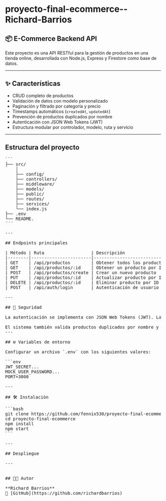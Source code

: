 # proyecto-final-ecommerce--Richard-Barrios

## 📦 E-Commerce Backend API

Este proyecto es una API RESTful para la gestión de productos en una tienda online, desarrollada con Node.js, Express y Firestore como base de datos.

---

## ✨ Características

- CRUD completo de productos
- Validación de datos con modelo personalizado
- Paginación y filtrado por categoría y precio
- Timestamps automáticos (`createdAt`, `updatedAt`)
- Prevención de productos duplicados por nombre
- Autenticación con JSON Web Tokens (JWT)
- Estructura modular por controlador, modelo, ruta y servicio

---

## Estructura del proyecto

<pre>```
├── src/ 
    │   
    ├── config/ 
    ├── controllers/   
    ├── middleware/ 
    ├── models/   
    ├── public/  
    ├── routes/ 
    ├── services/    
    └── index.js
├── .env 
└── README.
´´´<pre>
---

## Endpoints principales

| Método | Ruta                  | Descripción                     |
|--------|-----------------------|---------------------------------|
| GET    | /api/productos        | Obtener todos los productos     |
| GET    | /api/productos/:id    | Obtener un producto por ID      |
| POST   | /api/productos/create | Crear un nuevo producto         |
| PUT    | /api/productos/:id    | Actualizar producto por ID      |
| DELETE | /api/productos/:id    | Eliminar producto por ID        |
| POST   | /api/auth/login       | Autenticación de usuario        |

---

## 🔐 Seguridad

La autenticación se implementa con JSON Web Tokens (JWT). Las rutas protegidas requieren incluir el token en el header:

El sistema también valida productos duplicados por nombre y protege accesos mediante middlewares de autenticación.
---

## ⚙️ Variables de entorno

Configurar un archivo `.env` con los siguientes valores:

```env
JWT_SECRET...
MOCK_USER_PASSWORD...
PORT=3000

---

## 🛠️ Instalación

```bash
git clone https://github.com/fennix530/proyecto-final-ecommerce--Richard-Barrios-.git
cd proyecto-final-ecommerce
npm install
npm start
```

---

## Despliegue

---


## 👨‍💻 Autor

**Richard Barrios**  
📎 [GitHub](https://github.com/richardbarrios)


